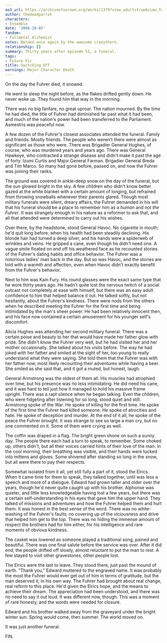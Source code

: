 ```yaml
---
ao3_url: https://archiveofourown.org/works/1379?view_adult=true&view_full_work=true
author: thedeadparrot
characters:
- Ensemble
date: '2008-10-05'
fandom:
- Fullmetal Alchemist
notes: Betaed once again by the awesome crazythorn.
relationship: []
summary: Thirty years after episode 51, a funeral.
tags:
- Future Fic
title: Switching Off
warnings: Major Character Death
---
```


On the day the Fuhrer died, it snowed.

He went to sleep the night before, as the flakes drifted gently down. He never woke up. They found him that way in the morning.

There was no big fanfare, no great uproar. The nation mourned. By the time he had died, the title of Fuhrer had diminished far past what it had been, and much of the nation's power had been transferred to the Parliament. Asmestris was peaceful now.

A few dozen of the Fuhrer's closest associates attended the funeral. Family and friends. Mostly friends. The people who weren't there were almost as significant as those who were. There was Brigadier General Hughes, of course, who was murdered years and years ago. There was General Hawkeye, who contracted a strange disease and didn't make it past the age of forty. Izumi Curtis and Major General Farman. Brigadier General Breda and Tim Marco. So many had gone before, passed on, and now the Fuhrer was joining their ranks.

The ground was covered in ankle-deep snow on the day of the funeral, but the sun glowed bright in the sky. A few children who didn't know better gazed at the white blanket with a certain amount of longing, but refrained from throwing snowballs whenever their parents glared. Though most military funerals were silent, dreary affairs, the Fuhrer demanded in his will that his funeral should be a place to remember him as a *human* and not *the Fuhrer*. It was strangely enough in his nature as a reformer to ask that, and all that attended were determined to carry out his wishes.

Over there, by the headstone, stood General Havoc. No cigarette in mouth; he'd quit long before, when his health had been steadily declining. His blonde hair had turned a deep silver, and his hands were a spiderweb of wrinkles and veins. He gripped a cane, even though he didn't need one. A vague smile floated on and off his weathered face as he recounted stories of the Fuhrer's dating habits and office behavior. The Fuhrer was a notorious ladies' man back in the day. But so was Havoc, and the stories are told with a warmth and affection, even when Havoc didn't exactly benefit from the Fuhrer's behavior.

Next to him was Kain Fury. His round glasses were the exact same type that he wore thirty years ago. He hadn't quite lost the nervous twitch of a social outcast not completely at ease with himself, but there was an easy adult confidence to him that helped balance it out. He talked softly, but not hesitantly, about the Fuhrer's kindness. There were nods from the others when he described meeting the Fuhrer for the first time and being intimidated by the man's sheer power. He had been relatively innocent then, and his face now contained a certain amusement for his younger self's discomfort.

Alicia Hughes was attending her second military funeral. There was a certain poise and beauty to her that would have made her father glow with pride. She didn't know the Fuhrer very well, but he had visited her and her mother occasionally. She talked about his visits before. The way he had joked with her father and smiled at the sight of her, too young to really understand what they were saying. She told them that the Fuhrer was with her father now, most likely recounting their adventures while having a beer. She smiled as she said that, and it got a muted, but honest, laugh.

General Armstrong was the oldest of them all. His muscles had atrophied over time, but his presence was no less intimidating. He did need his cane, and it was hard to tell just how it managed to hold his massive frame upright. There was a rapt silence when he began talking. Even the children, who were fidgeting after listening for so long, stood quiet and still. Armstrong spoke of the War. He spoke of killing for the first time. He spoke of the first time the Fuhrer had killed someone. He spoke of atrocities and hate. He spoke of deception and murder. At the end of it all, he spoke of the peace the Fuhrer brought. It was strange to see so large a man cry, but no one commented on it. Some of them were crying as well.

The coffin was draped in a flag. The bright green shone on such a sunny day. The people there each had a turn to speak, to remember. Some choked up, others didn't, but all their voices carried hints of their love of the man. In the cool morning, their breathing was visible, and their hands were tucked into mittens and gloves. Some shivered after standing so long in the snow, but all were there to pay their respects.

Somewhat isolated from it all, yet still fully a part of it, stood the Elrics. When it came time for them to speak, they talked together, until was less a speech and more of a dialogue. Edward had grown taller and older over the years, though he'd never quite caught up with his brother. Alphonse was quieter, and little less knowledgeable having lost a few years, but there was a certain self-understanding in his eyes that gave him the upper hand. They talked of missions and adventures and how the Fuhrer helped them and hurt them. It was honest in the best sense of the word. There was no white-washing of the Fuhrer's faults, no covering up of the viciousness and drive that helped him get to the top. There was no hiding the immense amount of respect the brothers had for him either, for his intelligence and rare moments of obvious kindness.

The casket was lowered as someone played a traditional song, pained and beautiful. There was one final salute before the service was over. After it did end, the people drifted off slowly, almost reluctant to put the man to rest. A few stayed to visit other gravestones, other people lost.

The Elrics were the last to leave. They stood there, just past the mound of earth. "Thank you," Edward muttered to the engraved name. It was probably the most the Fuhrer would ever get out of him in terms of gratitude, but the man deserved it, in his own way. The Fuhrer had brought about real change, real reform to this place. He'd given the Elrics hope, and the means to achieve their dream. The appreciation had been understood, and there was no need to say it out loud. It was different now, though. This was a moment of rare honesty, and the words were needed for closure.

Edward and his brother walked away from the graveyard under the bright winter sun. Spring would come, then summer. The world moved on.

It was just another funeral.

FIN.